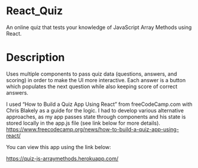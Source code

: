 # React_Quiz
An online quiz that tests your knowledge of JavaScript Array Methods using React.

# Description
Uses multiple components to pass quiz data (questions, answers, and scoring) in order to make the UI more interactive. Each answer is a button which populates the next question while also keeping score of correct answers. 

I used “How to Build a Quiz App Using React” from freeCodeCamp.com with Chris Blakely as a guide for the logic. I had to develop various alternative approaches, as my app passes state through components and his state is stored locally in the app.js file (see link below for more details).
https://www.freecodecamp.org/news/how-to-build-a-quiz-app-using-react/

You can view this app using the link below:

https://quiz-js-arraymethods.herokuapp.com/
